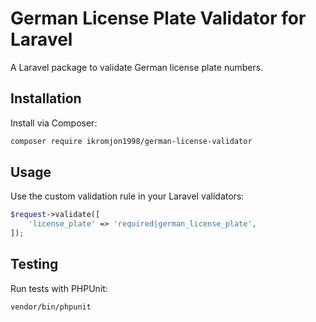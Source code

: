 # German License Plate Validator for Laravel

A Laravel package to validate German license plate numbers.

## Installation

Install via Composer:
```bash
composer require ikromjon1998/german-license-validator
```

## Usage

Use the custom validation rule in your Laravel validators:

```php
$request->validate([
    'license_plate' => 'required|german_license_plate',
]);
```

## Testing

Run tests with PHPUnit:
```bash
vendor/bin/phpunit
```